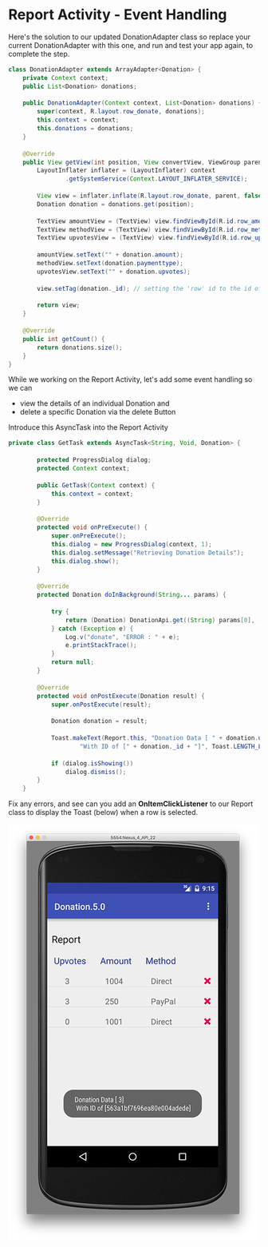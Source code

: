 # Report Activity - Event Handling

Here's the solution to our updated DonationAdapter class so replace your current DonationAdapter with this one, and run and test your app again, to complete the step.

~~~java
class DonationAdapter extends ArrayAdapter<Donation> {
    private Context context;
    public List<Donation> donations;

    public DonationAdapter(Context context, List<Donation> donations) {
        super(context, R.layout.row_donate, donations);
        this.context = context;
        this.donations = donations;
    }

    @Override
    public View getView(int position, View convertView, ViewGroup parent) {
        LayoutInflater inflater = (LayoutInflater) context
                .getSystemService(Context.LAYOUT_INFLATER_SERVICE);

        View view = inflater.inflate(R.layout.row_donate, parent, false);
        Donation donation = donations.get(position);

        TextView amountView = (TextView) view.findViewById(R.id.row_amount);
        TextView methodView = (TextView) view.findViewById(R.id.row_method);
        TextView upvotesView = (TextView) view.findViewById(R.id.row_upvotes);

        amountView.setText("" + donation.amount);
        methodView.setText(donation.paymenttype);
        upvotesView.setText("" + donation.upvotes);

        view.setTag(donation._id); // setting the 'row' id to the id of the donation

        return view;
    }

    @Override
    public int getCount() {
        return donations.size();
    }
}
~~~

While we working on the Report Activity, let's add some event handling so we can 

* view the details of an individual Donation and
* delete a specific Donation via the delete Button

Introduce this AsyncTask into the Report Activity

~~~java
private class GetTask extends AsyncTask<String, Void, Donation> {

        protected ProgressDialog dialog;
        protected Context context;

        public GetTask(Context context) {
            this.context = context;
        }

        @Override
        protected void onPreExecute() {
            super.onPreExecute();
            this.dialog = new ProgressDialog(context, 1);
            this.dialog.setMessage("Retrieving Donation Details");
            this.dialog.show();
        }

        @Override
        protected Donation doInBackground(String... params) {

            try {
                return (Donation) DonationApi.get((String) params[0], (String) params[1]);
            } catch (Exception e) {
                Log.v("donate", "ERROR : " + e);
                e.printStackTrace();
            }
            return null;
        }

        @Override
        protected void onPostExecute(Donation result) {
            super.onPostExecute(result);

            Donation donation = result;

            Toast.makeText(Report.this, "Donation Data [ " + donation.upvotes + "]\n " +
                    "With ID of [" + donation._id + "]", Toast.LENGTH_LONG).show();

            if (dialog.isShowing())
                dialog.dismiss();
        }
    }
~~~

Fix any errors, and see can you add an <b>OnItemClickListener</b> to our Report class to display the Toast (below) when a row is selected.

![](../img/lab6s801.png)

